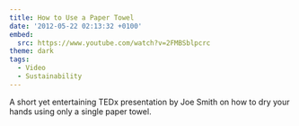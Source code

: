 ```yaml
---
title: How to Use a Paper Towel
date: '2012-05-22 02:13:32 +0100'
embed:
  src: https://www.youtube.com/watch?v=2FMBSblpcrc
theme: dark
tags:
  - Video
  - Sustainability
---
```

A short yet entertaining TEDx presentation by Joe Smith on how to dry your hands using only a single paper towel.

